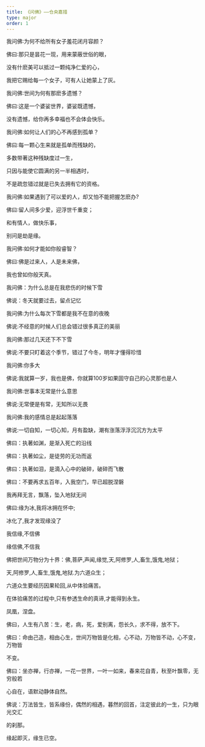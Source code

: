 ```yaml
---
title: 《问佛》——仓央嘉措
type: major
order: 1
---
```


我问佛∶为何不给所有女子羞花闭月容颜？

佛曰∶那只是昙花一现，用来蒙蔽世俗的眼，

没有什麽美可以抵过一颗纯净仁爱的心，

我把它赐给每一个女子，可有人让她蒙上了灰。

我问佛∶世间为何有那麽多遗憾？

佛曰∶这是一个婆娑世界，婆娑既遗憾，

没有遗憾，给你再多幸福也不会体会快乐。

我问佛∶如何让人们的心不再感到孤单？

佛曰∶每一颗心生来就是孤单而残缺的，

多数带著这种残缺度过一生，

只因与能使它圆满的另一半相遇时，

不是疏忽错过就是已失去拥有它的资格。

我问佛∶如果遇到了可以爱的人，却又怕不能把握怎麽办?

佛曰∶留人间多少爱，迎浮世千重变；

和有情人，做快乐事，

别问是劫是缘。

我问佛∶如何才能如你般睿智？

佛曰∶佛是过来人，人是未来佛，

我也曾如你般天真。

我问佛：为什么总是在我悲伤的时候下雪

佛说：冬天就要过去，留点记忆

我问佛:为什么每次下雪都是我不在意的夜晚

佛说:不经意的时候人们总会错过很多真正的美丽

我问佛:那过几天还下不下雪

佛说:不要只盯着这个季节，错过了今冬，明年才懂得珍惜

我问佛:你多大

佛说:我就算一岁，我也是佛，你就算100岁如果固守自己的心灵那也是人

我问佛:世事本无常是什么意思

佛说:无常便是有常，无知所以无畏

我问佛:我的感情总是起起落落

佛说:一切自知，一切心知，月有盈缺，潮有涨落浮浮沉沉方为太平

佛曰：执著如渊，是渐入死亡的沿线

佛曰：执著如尘，是徒劳的无功而返

佛曰：执著如泪，是滴入心中的破碎，破碎而飞散

佛曰：不要再求五百年，入我空门，早已超脱涅磐

我再拜无言，飘落，坠入地狱无间

佛曰:缘为冰,我将冰拥在怀中;

冰化了,我才发现缘没了

我信缘,不信佛

缘信佛,不信我

佛把世间万物分为十界：佛,菩萨,声闻,缘觉,天,阿修罗,人,畜生,饿鬼,地狱；

天,阿修罗,人,畜生,饿鬼,地狱.为六道众生；

六道众生要经历因果轮回,从中体验痛苦。

在体验痛苦的过程中,只有参透生命的真谛,才能得到永生。

凤凰，涅盘。

佛曰，人生有八苦：生，老，病，死，爱别离，怨长久，求不得，放不下。

佛曰：命由己造，相由心生，世间万物皆是化相，心不动，万物皆不动，心不变，万物皆

不变。

佛曰：坐亦禅，行亦禅，一花一世界，一叶一如来，春来花自青，秋至叶飘零，无穷般若

心自在，语默动静体自然。

佛说：万法皆生，皆系缘份，偶然的相遇，暮然的回首，注定彼此的一生，只为眼光交汇

的刹那。

缘起即灭，缘生已空。